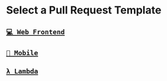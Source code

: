 # Select a Pull Request Template
## <a href='?quick_pull=1&template=web-frontend.md'>`💻 Web Frontend`</a>
## <a href='?quick_pull=1&template=mobile.md'>`📱 Mobile`</a>
## <a href='?quick_pull=1&template=lambda-backend.md'>`λ Lambda`</a>
